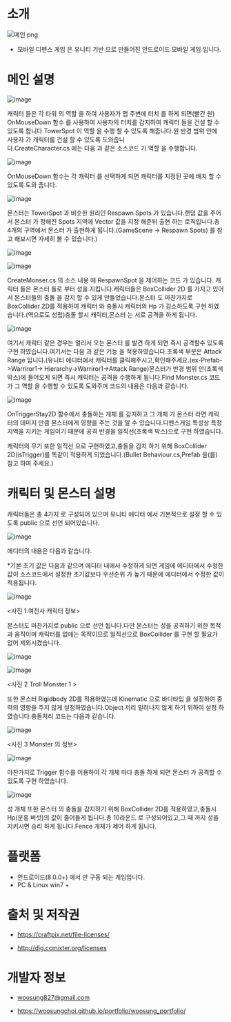 # 소개 

![메인 png](https://user-images.githubusercontent.com/11676387/62414359-2de57a80-b655-11e9-9d26-fb7214cde3bf.jpg)


- 모바일 디펜스 게임 은 유니티 기반 으로 만들어진 안드로이드 모바일 게임 입니다.


# 메인 설명


![image](https://user-images.githubusercontent.com/11676387/62420802-8ce9d480-b6d3-11e9-9dcf-f8260bce5d83.png)
    
   캐릭터 들은 각 타워 의 역할 을 하여 사용자가 맵 주변에 터치 를 하게 되면(빨간 원) OnMouseDown 함수 를 사용하여 사용자의 터치를 감지하여 캐릭터 들을 
   건설 할 수 있도록 합니다.TowerSpot 이 역할 을 수행 할 수 있도록 해줍니다.원 반경 범위 안에 사용자 가 캐릭터를 건설 할 수 있도록 도와줍니   
   다.CreateCharacter.cs 에는 다음 과 같은 소스코드 가 역할 을 수행합니다.


 
![image](https://user-images.githubusercontent.com/11676387/62420842-f833a680-b6d3-11e9-9c8f-24c1fe7736c1.png)

   OnMouseDown 함수는 각 캐릭터 를 선택하게 되면 캐릭터를 지정된 곳에 배치 할 수 있도록 도와 줍니다.
   
![image](https://user-images.githubusercontent.com/11676387/62420875-84de6480-b6d4-11e9-9a3f-b7d86a89c958.png)
    
몬스터는 TowerSpot 과 비슷한 원리인 Respawn Spots 가 있습니다.랜덤 값을 주어서 몬스터 가 정해진 Spots 지역에 Vector 값을 지정 해준뒤 출현 하는 로직입니다.총 4개의 구역에서 몬스터 가 출현하게 됩니다.(GameScene -> Respawn Spots) 를 참고 해보시면 자세히 볼 수 있습니다.)
   
![image](https://user-images.githubusercontent.com/11676387/62420889-c2db8880-b6d4-11e9-933f-14a5cd5e6aea.png)
   
![image](https://user-images.githubusercontent.com/11676387/62420981-e3581280-b6d5-11e9-897c-c226316b609d.png)

CreateMonser.cs 의 소스 내용 에 RespawnSpot 을 제어하는 코드 가 있습니다.
캐릭터 들은 몬스터 들로 부터 성을 지킵니다.캐릭터들은 BoxCollider 2D 를 가지고 있어서 몬스터들의 충돌 을 감지 할 수 있게 만들었습니다.몬스터 도 마찬가지로 BoxCollider 2D를 적용하여 캐릭터 와 충돌시 캐릭터의 Hp 가 감소하도록 구현 하였습니다.(역으로도 성립)충돌 할시 캐릭터,몬스터 는 서로 공격을 하게 됩니다.

![image](https://user-images.githubusercontent.com/11676387/62421006-3cc04180-b6d6-11e9-92c1-106049ab0e67.png)


여기서 캐릭터 같은 경우는 멀리서 오는 몬스터 를 발견 하게 되면 즉시 공격할수 있도록 구현 하였습니다.여기서는 다음 과 같은 기능 을 적용하였습니다.초록색 부분은 Attack Range 입니다.(유니티 에디터에서 캐릭터를 클릭해주시고,확인해주세요.(ex-Prefab->Warriror1-> Hierarchy->Warriror1->Attack Range)몬스터가 반경 범위 안(초록색 박스)에 들어오게 되면 즉시 캐릭터는 공격을 수행하게 됩니다.Find Monster.cs 코드가 그 역할 을 수행할 수 있도록 도와주며 코드의 내용은 다음과 같습니다.


![image](https://user-images.githubusercontent.com/11676387/62420997-2e722580-b6d6-11e9-8296-a1fa9ab41599.png)



OnTriggerStay2D 함수에서 충돌하는 개체 를 감지하고 그 개체 가 몬스터 라면 캐릭터의 데미지 만큼 몬스터에게 영향을 주는 것을 알 수 있습니다.디펜스게임 특성상 특정 지역을 지키는 게임이기 때문에 공격 반경을 일직선(초록색 박스)으로 구현 하였습니다.

캐릭터의 무기 또한 일직선 으로 구현하였고,충돌을 감지 하기 위해 BoxCollider 2D(isTrigger)를 똑같이 적용하게 되었습니다.(Bullet Behaviour.cs,Prefab 을(를) 참고 하여 주세요.)


# 캐릭터 및 몬스터 설명

캐릭터들은 총 4가지 로 구성되어 있으며 유니티 에디터 에서 기본적으로 설정 할 수 있도록  public 으로 선언 되어있습니다.

![image](https://user-images.githubusercontent.com/11676387/62421022-8d379f00-b6d6-11e9-86d5-5ee9336abe43.png)

에디터의 내용은 다음과 같습니다.

*기본 초기 값은 다음과 같으며 에디터 내에서 수정하게 되면 게임에 에디터에서 수정한 값이 소스코드에서 설정한 초기값보다 우선순위 가 높기 때문에 에디터에서 수정한 값이 적용됩니다.



![image](https://user-images.githubusercontent.com/11676387/62421038-b9532000-b6d6-11e9-9d8f-245a6a739a79.png)

<사진 1.여전사 캐릭터 정보>


몬스터도 마찬가지로 public 으로 선언 됩니다.다만 몬스터는 성을  공격하기 위한 목적과 움직이며 캐릭터를 없애는 목적이므로 일직선으로 BoxCollider 를 구현 할 필요가 없어 제외시켰습니다.

![image](https://user-images.githubusercontent.com/11676387/62421048-d25bd100-b6d6-11e9-8e1a-c7e1a6314513.png)


![image](https://user-images.githubusercontent.com/11676387/62421050-db4ca280-b6d6-11e9-8da2-7e0cc1d7288d.png)


<사진 2 Troll Monster 1 >


또한 몬스터 Rigidbody 2D를 적용하였는데 Kinematic 으로 바디타입 을 설정하여 중력의 영향을 주지 않게 설정하였습니다.Object 끼리 밀려나지 않게 하기 위하여 설정 하였습니다.충돌처리 코드는 다음과 같습니다.

![image](https://user-images.githubusercontent.com/11676387/62421060-eacbeb80-b6d6-11e9-94ee-dbd14a03ef7b.png)


<사진 3 Monster 의 정보>



![image](https://user-images.githubusercontent.com/11676387/62421069-f9b29e00-b6d6-11e9-8e59-35cc7f5656af.png)


마찬가지로 Trigger 함수를 이용하여 각 개체 마다 충돌 하게 되면 몬스터 가 공격할 수 있도록 구현 하였습니다.



![image](https://user-images.githubusercontent.com/11676387/62421094-4bf3bf00-b6d7-11e9-98d2-8f1b141c3d53.png)

성 개체 또한 몬스터 의 충돌을 감지하기 위해 BoxCollider 2D를 적용하였고,충돌시 Hp(분홍 버섯)의 값이 줄어들게 됩니다.총 10라운드 로 구성되어있고,그 때 까지 성을 지키시면 승리 하게 됩니다.Fence 개체가 제어 하게 됩니다.



# 플랫폼
  
  - 안드로이드(8.0.0+) 에서 만 구동 되는 게임입니다.
  - PC & Linux win7 + 
 
 
# 출처 및 저작권

  - https://craftpix.net/file-licenses/
  
  - http://dig.ccmixter.org/licenses
  
  
# 개발자 정보

 - woosung827@gmail.com
 
 - https://woosungchoi.github.io/portfolio/woosung_portfolio/

 
 
 
 


